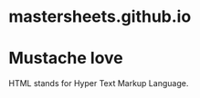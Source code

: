 # mastersheets.github.io
<html>
  <head>
    <title>Mustache Mayhem</title>
  </head>
  <body>
    <h1>Mustache love</h1>
    <p>HTML stands for Hyper Text Markup Language.</p>
  </body>
</html>

